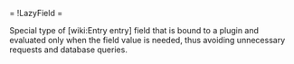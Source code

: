 = !LazyField =

Special type of [wiki:Entry entry] field that is bound to a plugin and evaluated only when the field value is needed, thus avoiding unnecessary requests and database queries.